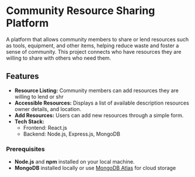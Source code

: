 # Community Resource Sharing Platform
A platform that allows community members to share or lend resources such as tools, equipment, and other items, helping reduce waste and foster a sense of community. This project connects who have resources they are willing to share with others who need them.

## Features
- **Resource Listing:** Community members can add resources they are willing to lend or shr
- **Accessible Resources:** Displays a list of available description resources owner details, and location.
- **Add Resources:** Users can add new resources through a simple form.
- **Tech Stack:**
  - Frontend: React.js
  - Backend: Node.js, Express.js, MongoDB
    
### Prerequisites
- **Node.js** and **npm** installed on your local machine.
- **MongoDB** installed locally or use [MongoDB Atlas](https://www.mongodb.com/cloud/atlas) for cloud storage
